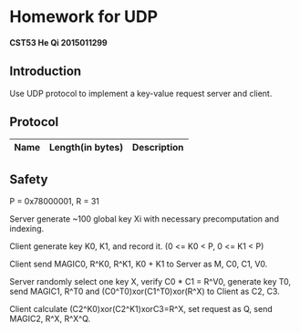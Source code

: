 # Homework for UDP

#### CST53 He Qi 2015011299

## Introduction

Use UDP protocol to implement a key-value request server and client.

## Protocol

|Name|Length(in bytes)|Description|
|:-:|--:|:--|

## Safety

P = 0x78000001, R = 31

Server generate ~100 global key Xi with necessary precomputation and indexing.

Client generate key K0, K1, and record it. (0 <= K0 < P, 0 <= K1 < P)

Client send MAGIC0, R^K0, R^K1, K0 + K1 to Server as M, C0, C1, V0.

Server randomly select one key X, verify C0 * C1 = R^V0, generate key T0, send MAGIC1, R^T0 and (C0^T0)xor(C1^T0)xor(R^X) to Client as C2, C3.

Client calculate (C2^K0)xor(C2^K1)xorC3=R^X, set request as Q, send MAGIC2, R^X, R^X^Q.
